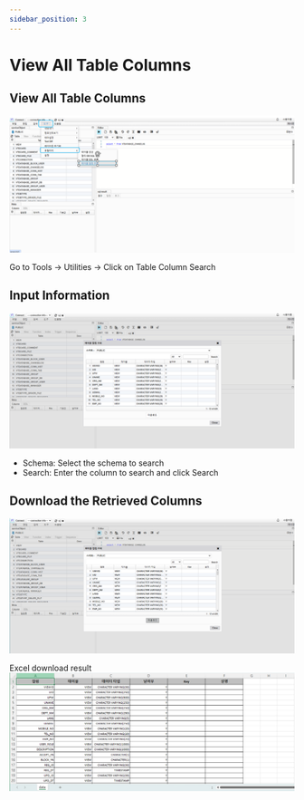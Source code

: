 ```yaml
---
sidebar_position: 3
---
```


# View All Table Columns

## View All Table Columns

![08dd20768c6d4d24c1c111c5616471fb.png](./img/08dd20768c6d4d24c1c111c5616471fb.png)

Go to Tools -> Utilities -> Click on Table Column Search

## Input Information

![05c953c72f86e08e2a4c01a4f26df783.png](./img/05c953c72f86e08e2a4c01a4f26df783.png)

- Schema: Select the schema to search
- Search: Enter the column to search and click Search

## Download the Retrieved Columns

![67d3c871e1e1473840606256ef510bc6.png](./img/67d3c871e1e1473840606256ef510bc6.png)

Excel download result
![a23c6712b50b301d475a359cb7c07053.png](./img/a23c6712b50b301d475a359cb7c07053.png)
